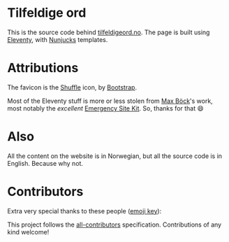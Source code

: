 # Tilfeldige ord
This is the source code behind [tilfeldigeord.no](https://tilfeldigeord.no/). The page is built using
[Eleventy](https://11ty.dev/), with [Nunjucks](https://mozilla.github.io/nunjucks/) templates.

# Attributions
The favicon is the [Shuffle](https://icons.getbootstrap.com/icons/shuffle/) icon,
by [Bootstrap](https://getbootstrap.com/).

Most of the Eleventy stuff is more or less stolen from [Max Böck](https://mxb.dev/)'s work, most notably
the _excellent_ [Emergency Site Kit](https://github.com/maxboeck/emergency-site). So, thanks for that :smile:

# Also
All the content on the website is in Norwegian, but all the source code is in
English. Because why not.

# Contributors
Extra very special thanks to these people ([emoji key](https://allcontributors.org/docs/en/emoji-key)):

<!-- ALL-CONTRIBUTORS-LIST:START - Do not remove or modify this section -->
<!-- prettier-ignore-start -->
<!-- markdownlint-disable -->

<!-- markdownlint-restore -->
<!-- prettier-ignore-end -->

<!-- ALL-CONTRIBUTORS-LIST:END -->
This project follows the [all-contributors](https://github.com/all-contributors/all-contributors) specification. Contributions of any kind welcome!
